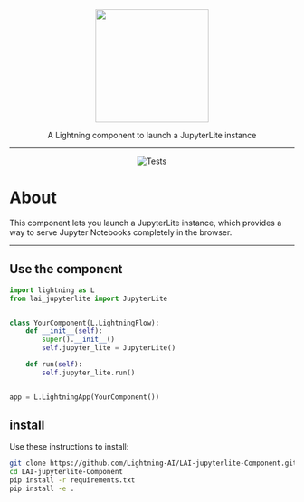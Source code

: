 <!---:lai-name: JupyterLite--->

<div align="center">
<img src="https://pl-bolts-doc-images.s3.us-east-2.amazonaws.com/lai.png" width="200px">

A Lightning component to launch a JupyterLite instance
______________________________________________________________________

![Tests](https://github.com/Lightning-AI/LAI-jupyterlite-Component/actions/workflows/ci-testing.yml/badge.svg)

</div>

# About

This component lets you launch a JupyterLite instance, which provides a way to serve Jupyter Notebooks completely in the
browser.


----

## Use the component

<!---:lai-use:--->

```python
import lightning as L
from lai_jupyterlite import JupyterLite


class YourComponent(L.LightningFlow):
    def __init__(self):
        super().__init__()
        self.jupyter_lite = JupyterLite()

    def run(self):
        self.jupyter_lite.run()


app = L.LightningApp(YourComponent())

```

## install

Use these instructions to install:

<!---:lai-install:--->

```bash
git clone https://github.com/Lightning-AI/LAI-jupyterlite-Component.git
cd LAI-jupyterlite-Component
pip install -r requirements.txt
pip install -e .
```
